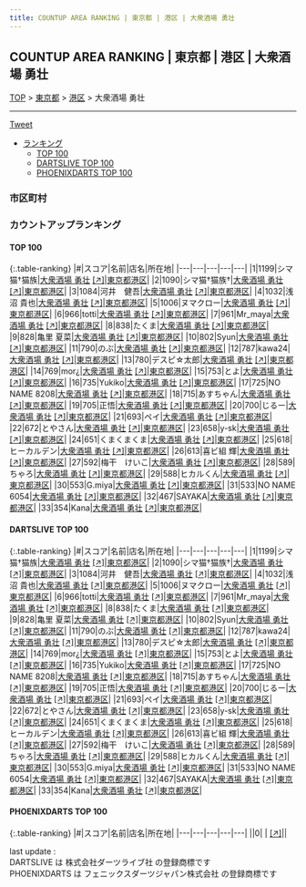 ```yaml
---
title: COUNTUP AREA RANKING | 東京都 | 港区 | 大衆酒場 勇壮
---
```

## COUNTUP AREA RANKING | 東京都 | 港区 | 大衆酒場 勇壮

[TOP](/darts/rank/) > [東京都](/darts/rank/東京都/) > [港区](/darts/rank/東京都/港区/) > 大衆酒場 勇壮

___

<a href="https://twitter.com/share?ref_src=twsrc%5Etfw" data-text="COUNTUP AREA RANKING | 東京都港区大衆酒場 勇壮" class="twitter-share-button" data-hashtags="DARTSLIVE,PHOENIXDARTS,darts,ダーツ" data-show-count="false">Tweet</a>

* [ランキング](#カウントアップランキング)
    * [TOP 100](#top-100)
    * [DARTSLIVE TOP 100](#dartslive-top-100)
    * [PHOENIXDARTS TOP 100](#phoenixdarts-top-100)

### 市区町村

<ul>

</ul>

### カウントアップランキング

#### TOP 100



{:.table-ranking}
|#|スコア|名前|店名|所在地|
|---|---|---|---|---|
|1|1199|<span class="rank-name-dl">シマ猫†猫族</span>|<a href="/darts/rank/shops/cbd5f91b04afbfac0d9b047a20a7ba1e.html">大衆酒場 勇壮</a> <a href="https://search.dartslive.com/jp/shop/cbd5f91b04afbfac0d9b047a20a7ba1e">[↗]</a>|<a href="/darts/rank/東京都/港区">東京都港区</a>|
|2|1090|<span class="rank-name-dl">シマ猫†猫族†</span>|<a href="/darts/rank/shops/cbd5f91b04afbfac0d9b047a20a7ba1e.html">大衆酒場 勇壮</a> <a href="https://search.dartslive.com/jp/shop/cbd5f91b04afbfac0d9b047a20a7ba1e">[↗]</a>|<a href="/darts/rank/東京都/港区">東京都港区</a>|
|3|1084|<span class="rank-name-dl">河井　健吾</span>|<a href="/darts/rank/shops/cbd5f91b04afbfac0d9b047a20a7ba1e.html">大衆酒場 勇壮</a> <a href="https://search.dartslive.com/jp/shop/cbd5f91b04afbfac0d9b047a20a7ba1e">[↗]</a>|<a href="/darts/rank/東京都/港区">東京都港区</a>|
|4|1032|<span class="rank-name-dl">浅沼 貴也</span>|<a href="/darts/rank/shops/cbd5f91b04afbfac0d9b047a20a7ba1e.html">大衆酒場 勇壮</a> <a href="https://search.dartslive.com/jp/shop/cbd5f91b04afbfac0d9b047a20a7ba1e">[↗]</a>|<a href="/darts/rank/東京都/港区">東京都港区</a>|
|5|1006|<span class="rank-name-dl">ヌマクロー</span>|<a href="/darts/rank/shops/cbd5f91b04afbfac0d9b047a20a7ba1e.html">大衆酒場 勇壮</a> <a href="https://search.dartslive.com/jp/shop/cbd5f91b04afbfac0d9b047a20a7ba1e">[↗]</a>|<a href="/darts/rank/東京都/港区">東京都港区</a>|
|6|966|<span class="rank-name-dl">totti</span>|<a href="/darts/rank/shops/cbd5f91b04afbfac0d9b047a20a7ba1e.html">大衆酒場 勇壮</a> <a href="https://search.dartslive.com/jp/shop/cbd5f91b04afbfac0d9b047a20a7ba1e">[↗]</a>|<a href="/darts/rank/東京都/港区">東京都港区</a>|
|7|961|<span class="rank-name-dl">Mr_maya</span>|<a href="/darts/rank/shops/cbd5f91b04afbfac0d9b047a20a7ba1e.html">大衆酒場 勇壮</a> <a href="https://search.dartslive.com/jp/shop/cbd5f91b04afbfac0d9b047a20a7ba1e">[↗]</a>|<a href="/darts/rank/東京都/港区">東京都港区</a>|
|8|838|<span class="rank-name-dl">たくま</span>|<a href="/darts/rank/shops/cbd5f91b04afbfac0d9b047a20a7ba1e.html">大衆酒場 勇壮</a> <a href="https://search.dartslive.com/jp/shop/cbd5f91b04afbfac0d9b047a20a7ba1e">[↗]</a>|<a href="/darts/rank/東京都/港区">東京都港区</a>|
|9|828|<span class="rank-name-dl">亀里 夏菜</span>|<a href="/darts/rank/shops/cbd5f91b04afbfac0d9b047a20a7ba1e.html">大衆酒場 勇壮</a> <a href="https://search.dartslive.com/jp/shop/cbd5f91b04afbfac0d9b047a20a7ba1e">[↗]</a>|<a href="/darts/rank/東京都/港区">東京都港区</a>|
|10|802|<span class="rank-name-dl">Syun</span>|<a href="/darts/rank/shops/cbd5f91b04afbfac0d9b047a20a7ba1e.html">大衆酒場 勇壮</a> <a href="https://search.dartslive.com/jp/shop/cbd5f91b04afbfac0d9b047a20a7ba1e">[↗]</a>|<a href="/darts/rank/東京都/港区">東京都港区</a>|
|11|790|<span class="rank-name-dl">のぶ</span>|<a href="/darts/rank/shops/cbd5f91b04afbfac0d9b047a20a7ba1e.html">大衆酒場 勇壮</a> <a href="https://search.dartslive.com/jp/shop/cbd5f91b04afbfac0d9b047a20a7ba1e">[↗]</a>|<a href="/darts/rank/東京都/港区">東京都港区</a>|
|12|787|<span class="rank-name-dl">kawa24</span>|<a href="/darts/rank/shops/cbd5f91b04afbfac0d9b047a20a7ba1e.html">大衆酒場 勇壮</a> <a href="https://search.dartslive.com/jp/shop/cbd5f91b04afbfac0d9b047a20a7ba1e">[↗]</a>|<a href="/darts/rank/東京都/港区">東京都港区</a>|
|13|780|<span class="rank-name-dl">デスピ☆太郎</span>|<a href="/darts/rank/shops/cbd5f91b04afbfac0d9b047a20a7ba1e.html">大衆酒場 勇壮</a> <a href="https://search.dartslive.com/jp/shop/cbd5f91b04afbfac0d9b047a20a7ba1e">[↗]</a>|<a href="/darts/rank/東京都/港区">東京都港区</a>|
|14|769|<span class="rank-name-dl">mor¿</span>|<a href="/darts/rank/shops/cbd5f91b04afbfac0d9b047a20a7ba1e.html">大衆酒場 勇壮</a> <a href="https://search.dartslive.com/jp/shop/cbd5f91b04afbfac0d9b047a20a7ba1e">[↗]</a>|<a href="/darts/rank/東京都/港区">東京都港区</a>|
|15|753|<span class="rank-name-dl">とよ</span>|<a href="/darts/rank/shops/cbd5f91b04afbfac0d9b047a20a7ba1e.html">大衆酒場 勇壮</a> <a href="https://search.dartslive.com/jp/shop/cbd5f91b04afbfac0d9b047a20a7ba1e">[↗]</a>|<a href="/darts/rank/東京都/港区">東京都港区</a>|
|16|735|<span class="rank-name-dl">Yukiko</span>|<a href="/darts/rank/shops/cbd5f91b04afbfac0d9b047a20a7ba1e.html">大衆酒場 勇壮</a> <a href="https://search.dartslive.com/jp/shop/cbd5f91b04afbfac0d9b047a20a7ba1e">[↗]</a>|<a href="/darts/rank/東京都/港区">東京都港区</a>|
|17|725|<span class="rank-name-dl">NO NAME 8208</span>|<a href="/darts/rank/shops/cbd5f91b04afbfac0d9b047a20a7ba1e.html">大衆酒場 勇壮</a> <a href="https://search.dartslive.com/jp/shop/cbd5f91b04afbfac0d9b047a20a7ba1e">[↗]</a>|<a href="/darts/rank/東京都/港区">東京都港区</a>|
|18|715|<span class="rank-name-dl">あすちゃん</span>|<a href="/darts/rank/shops/cbd5f91b04afbfac0d9b047a20a7ba1e.html">大衆酒場 勇壮</a> <a href="https://search.dartslive.com/jp/shop/cbd5f91b04afbfac0d9b047a20a7ba1e">[↗]</a>|<a href="/darts/rank/東京都/港区">東京都港区</a>|
|19|705|<span class="rank-name-dl">正悟</span>|<a href="/darts/rank/shops/cbd5f91b04afbfac0d9b047a20a7ba1e.html">大衆酒場 勇壮</a> <a href="https://search.dartslive.com/jp/shop/cbd5f91b04afbfac0d9b047a20a7ba1e">[↗]</a>|<a href="/darts/rank/東京都/港区">東京都港区</a>|
|20|700|<span class="rank-name-dl">じるー</span>|<a href="/darts/rank/shops/cbd5f91b04afbfac0d9b047a20a7ba1e.html">大衆酒場 勇壮</a> <a href="https://search.dartslive.com/jp/shop/cbd5f91b04afbfac0d9b047a20a7ba1e">[↗]</a>|<a href="/darts/rank/東京都/港区">東京都港区</a>|
|21|693|<span class="rank-name-dl">ペイ</span>|<a href="/darts/rank/shops/cbd5f91b04afbfac0d9b047a20a7ba1e.html">大衆酒場 勇壮</a> <a href="https://search.dartslive.com/jp/shop/cbd5f91b04afbfac0d9b047a20a7ba1e">[↗]</a>|<a href="/darts/rank/東京都/港区">東京都港区</a>|
|22|672|<span class="rank-name-dl">とやさん</span>|<a href="/darts/rank/shops/cbd5f91b04afbfac0d9b047a20a7ba1e.html">大衆酒場 勇壮</a> <a href="https://search.dartslive.com/jp/shop/cbd5f91b04afbfac0d9b047a20a7ba1e">[↗]</a>|<a href="/darts/rank/東京都/港区">東京都港区</a>|
|23|658|<span class="rank-name-dl">y-sk</span>|<a href="/darts/rank/shops/cbd5f91b04afbfac0d9b047a20a7ba1e.html">大衆酒場 勇壮</a> <a href="https://search.dartslive.com/jp/shop/cbd5f91b04afbfac0d9b047a20a7ba1e">[↗]</a>|<a href="/darts/rank/東京都/港区">東京都港区</a>|
|24|651|<span class="rank-name-dl">くまくまくま</span>|<a href="/darts/rank/shops/cbd5f91b04afbfac0d9b047a20a7ba1e.html">大衆酒場 勇壮</a> <a href="https://search.dartslive.com/jp/shop/cbd5f91b04afbfac0d9b047a20a7ba1e">[↗]</a>|<a href="/darts/rank/東京都/港区">東京都港区</a>|
|25|618|<span class="rank-name-dl">ヒーカルデン</span>|<a href="/darts/rank/shops/cbd5f91b04afbfac0d9b047a20a7ba1e.html">大衆酒場 勇壮</a> <a href="https://search.dartslive.com/jp/shop/cbd5f91b04afbfac0d9b047a20a7ba1e">[↗]</a>|<a href="/darts/rank/東京都/港区">東京都港区</a>|
|26|613|<span class="rank-name-dl">喜ビ組 輝</span>|<a href="/darts/rank/shops/cbd5f91b04afbfac0d9b047a20a7ba1e.html">大衆酒場 勇壮</a> <a href="https://search.dartslive.com/jp/shop/cbd5f91b04afbfac0d9b047a20a7ba1e">[↗]</a>|<a href="/darts/rank/東京都/港区">東京都港区</a>|
|27|592|<span class="rank-name-dl">梅干　けいこ</span>|<a href="/darts/rank/shops/cbd5f91b04afbfac0d9b047a20a7ba1e.html">大衆酒場 勇壮</a> <a href="https://search.dartslive.com/jp/shop/cbd5f91b04afbfac0d9b047a20a7ba1e">[↗]</a>|<a href="/darts/rank/東京都/港区">東京都港区</a>|
|28|589|<span class="rank-name-dl">ちゃろ</span>|<a href="/darts/rank/shops/cbd5f91b04afbfac0d9b047a20a7ba1e.html">大衆酒場 勇壮</a> <a href="https://search.dartslive.com/jp/shop/cbd5f91b04afbfac0d9b047a20a7ba1e">[↗]</a>|<a href="/darts/rank/東京都/港区">東京都港区</a>|
|29|588|<span class="rank-name-dl">ヒカルくん</span>|<a href="/darts/rank/shops/cbd5f91b04afbfac0d9b047a20a7ba1e.html">大衆酒場 勇壮</a> <a href="https://search.dartslive.com/jp/shop/cbd5f91b04afbfac0d9b047a20a7ba1e">[↗]</a>|<a href="/darts/rank/東京都/港区">東京都港区</a>|
|30|553|<span class="rank-name-dl">G.miya</span>|<a href="/darts/rank/shops/cbd5f91b04afbfac0d9b047a20a7ba1e.html">大衆酒場 勇壮</a> <a href="https://search.dartslive.com/jp/shop/cbd5f91b04afbfac0d9b047a20a7ba1e">[↗]</a>|<a href="/darts/rank/東京都/港区">東京都港区</a>|
|31|533|<span class="rank-name-dl">NO NAME 6054</span>|<a href="/darts/rank/shops/cbd5f91b04afbfac0d9b047a20a7ba1e.html">大衆酒場 勇壮</a> <a href="https://search.dartslive.com/jp/shop/cbd5f91b04afbfac0d9b047a20a7ba1e">[↗]</a>|<a href="/darts/rank/東京都/港区">東京都港区</a>|
|32|467|<span class="rank-name-dl">SAYAKA</span>|<a href="/darts/rank/shops/cbd5f91b04afbfac0d9b047a20a7ba1e.html">大衆酒場 勇壮</a> <a href="https://search.dartslive.com/jp/shop/cbd5f91b04afbfac0d9b047a20a7ba1e">[↗]</a>|<a href="/darts/rank/東京都/港区">東京都港区</a>|
|33|354|<span class="rank-name-dl">Kana</span>|<a href="/darts/rank/shops/cbd5f91b04afbfac0d9b047a20a7ba1e.html">大衆酒場 勇壮</a> <a href="https://search.dartslive.com/jp/shop/cbd5f91b04afbfac0d9b047a20a7ba1e">[↗]</a>|<a href="/darts/rank/東京都/港区">東京都港区</a>|


#### DARTSLIVE TOP 100



{:.table-ranking}
|#|スコア|名前|店名|所在地|
|---|---|---|---|---|
|1|1199|<span class="rank-name-dl">シマ猫†猫族</span>|<a href="/darts/rank/shops/cbd5f91b04afbfac0d9b047a20a7ba1e.html">大衆酒場 勇壮</a> <a href="https://search.dartslive.com/jp/shop/cbd5f91b04afbfac0d9b047a20a7ba1e">[↗]</a>|<a href="/darts/rank/東京都/港区">東京都港区</a>|
|2|1090|<span class="rank-name-dl">シマ猫†猫族†</span>|<a href="/darts/rank/shops/cbd5f91b04afbfac0d9b047a20a7ba1e.html">大衆酒場 勇壮</a> <a href="https://search.dartslive.com/jp/shop/cbd5f91b04afbfac0d9b047a20a7ba1e">[↗]</a>|<a href="/darts/rank/東京都/港区">東京都港区</a>|
|3|1084|<span class="rank-name-dl">河井　健吾</span>|<a href="/darts/rank/shops/cbd5f91b04afbfac0d9b047a20a7ba1e.html">大衆酒場 勇壮</a> <a href="https://search.dartslive.com/jp/shop/cbd5f91b04afbfac0d9b047a20a7ba1e">[↗]</a>|<a href="/darts/rank/東京都/港区">東京都港区</a>|
|4|1032|<span class="rank-name-dl">浅沼 貴也</span>|<a href="/darts/rank/shops/cbd5f91b04afbfac0d9b047a20a7ba1e.html">大衆酒場 勇壮</a> <a href="https://search.dartslive.com/jp/shop/cbd5f91b04afbfac0d9b047a20a7ba1e">[↗]</a>|<a href="/darts/rank/東京都/港区">東京都港区</a>|
|5|1006|<span class="rank-name-dl">ヌマクロー</span>|<a href="/darts/rank/shops/cbd5f91b04afbfac0d9b047a20a7ba1e.html">大衆酒場 勇壮</a> <a href="https://search.dartslive.com/jp/shop/cbd5f91b04afbfac0d9b047a20a7ba1e">[↗]</a>|<a href="/darts/rank/東京都/港区">東京都港区</a>|
|6|966|<span class="rank-name-dl">totti</span>|<a href="/darts/rank/shops/cbd5f91b04afbfac0d9b047a20a7ba1e.html">大衆酒場 勇壮</a> <a href="https://search.dartslive.com/jp/shop/cbd5f91b04afbfac0d9b047a20a7ba1e">[↗]</a>|<a href="/darts/rank/東京都/港区">東京都港区</a>|
|7|961|<span class="rank-name-dl">Mr_maya</span>|<a href="/darts/rank/shops/cbd5f91b04afbfac0d9b047a20a7ba1e.html">大衆酒場 勇壮</a> <a href="https://search.dartslive.com/jp/shop/cbd5f91b04afbfac0d9b047a20a7ba1e">[↗]</a>|<a href="/darts/rank/東京都/港区">東京都港区</a>|
|8|838|<span class="rank-name-dl">たくま</span>|<a href="/darts/rank/shops/cbd5f91b04afbfac0d9b047a20a7ba1e.html">大衆酒場 勇壮</a> <a href="https://search.dartslive.com/jp/shop/cbd5f91b04afbfac0d9b047a20a7ba1e">[↗]</a>|<a href="/darts/rank/東京都/港区">東京都港区</a>|
|9|828|<span class="rank-name-dl">亀里 夏菜</span>|<a href="/darts/rank/shops/cbd5f91b04afbfac0d9b047a20a7ba1e.html">大衆酒場 勇壮</a> <a href="https://search.dartslive.com/jp/shop/cbd5f91b04afbfac0d9b047a20a7ba1e">[↗]</a>|<a href="/darts/rank/東京都/港区">東京都港区</a>|
|10|802|<span class="rank-name-dl">Syun</span>|<a href="/darts/rank/shops/cbd5f91b04afbfac0d9b047a20a7ba1e.html">大衆酒場 勇壮</a> <a href="https://search.dartslive.com/jp/shop/cbd5f91b04afbfac0d9b047a20a7ba1e">[↗]</a>|<a href="/darts/rank/東京都/港区">東京都港区</a>|
|11|790|<span class="rank-name-dl">のぶ</span>|<a href="/darts/rank/shops/cbd5f91b04afbfac0d9b047a20a7ba1e.html">大衆酒場 勇壮</a> <a href="https://search.dartslive.com/jp/shop/cbd5f91b04afbfac0d9b047a20a7ba1e">[↗]</a>|<a href="/darts/rank/東京都/港区">東京都港区</a>|
|12|787|<span class="rank-name-dl">kawa24</span>|<a href="/darts/rank/shops/cbd5f91b04afbfac0d9b047a20a7ba1e.html">大衆酒場 勇壮</a> <a href="https://search.dartslive.com/jp/shop/cbd5f91b04afbfac0d9b047a20a7ba1e">[↗]</a>|<a href="/darts/rank/東京都/港区">東京都港区</a>|
|13|780|<span class="rank-name-dl">デスピ☆太郎</span>|<a href="/darts/rank/shops/cbd5f91b04afbfac0d9b047a20a7ba1e.html">大衆酒場 勇壮</a> <a href="https://search.dartslive.com/jp/shop/cbd5f91b04afbfac0d9b047a20a7ba1e">[↗]</a>|<a href="/darts/rank/東京都/港区">東京都港区</a>|
|14|769|<span class="rank-name-dl">mor¿</span>|<a href="/darts/rank/shops/cbd5f91b04afbfac0d9b047a20a7ba1e.html">大衆酒場 勇壮</a> <a href="https://search.dartslive.com/jp/shop/cbd5f91b04afbfac0d9b047a20a7ba1e">[↗]</a>|<a href="/darts/rank/東京都/港区">東京都港区</a>|
|15|753|<span class="rank-name-dl">とよ</span>|<a href="/darts/rank/shops/cbd5f91b04afbfac0d9b047a20a7ba1e.html">大衆酒場 勇壮</a> <a href="https://search.dartslive.com/jp/shop/cbd5f91b04afbfac0d9b047a20a7ba1e">[↗]</a>|<a href="/darts/rank/東京都/港区">東京都港区</a>|
|16|735|<span class="rank-name-dl">Yukiko</span>|<a href="/darts/rank/shops/cbd5f91b04afbfac0d9b047a20a7ba1e.html">大衆酒場 勇壮</a> <a href="https://search.dartslive.com/jp/shop/cbd5f91b04afbfac0d9b047a20a7ba1e">[↗]</a>|<a href="/darts/rank/東京都/港区">東京都港区</a>|
|17|725|<span class="rank-name-dl">NO NAME 8208</span>|<a href="/darts/rank/shops/cbd5f91b04afbfac0d9b047a20a7ba1e.html">大衆酒場 勇壮</a> <a href="https://search.dartslive.com/jp/shop/cbd5f91b04afbfac0d9b047a20a7ba1e">[↗]</a>|<a href="/darts/rank/東京都/港区">東京都港区</a>|
|18|715|<span class="rank-name-dl">あすちゃん</span>|<a href="/darts/rank/shops/cbd5f91b04afbfac0d9b047a20a7ba1e.html">大衆酒場 勇壮</a> <a href="https://search.dartslive.com/jp/shop/cbd5f91b04afbfac0d9b047a20a7ba1e">[↗]</a>|<a href="/darts/rank/東京都/港区">東京都港区</a>|
|19|705|<span class="rank-name-dl">正悟</span>|<a href="/darts/rank/shops/cbd5f91b04afbfac0d9b047a20a7ba1e.html">大衆酒場 勇壮</a> <a href="https://search.dartslive.com/jp/shop/cbd5f91b04afbfac0d9b047a20a7ba1e">[↗]</a>|<a href="/darts/rank/東京都/港区">東京都港区</a>|
|20|700|<span class="rank-name-dl">じるー</span>|<a href="/darts/rank/shops/cbd5f91b04afbfac0d9b047a20a7ba1e.html">大衆酒場 勇壮</a> <a href="https://search.dartslive.com/jp/shop/cbd5f91b04afbfac0d9b047a20a7ba1e">[↗]</a>|<a href="/darts/rank/東京都/港区">東京都港区</a>|
|21|693|<span class="rank-name-dl">ペイ</span>|<a href="/darts/rank/shops/cbd5f91b04afbfac0d9b047a20a7ba1e.html">大衆酒場 勇壮</a> <a href="https://search.dartslive.com/jp/shop/cbd5f91b04afbfac0d9b047a20a7ba1e">[↗]</a>|<a href="/darts/rank/東京都/港区">東京都港区</a>|
|22|672|<span class="rank-name-dl">とやさん</span>|<a href="/darts/rank/shops/cbd5f91b04afbfac0d9b047a20a7ba1e.html">大衆酒場 勇壮</a> <a href="https://search.dartslive.com/jp/shop/cbd5f91b04afbfac0d9b047a20a7ba1e">[↗]</a>|<a href="/darts/rank/東京都/港区">東京都港区</a>|
|23|658|<span class="rank-name-dl">y-sk</span>|<a href="/darts/rank/shops/cbd5f91b04afbfac0d9b047a20a7ba1e.html">大衆酒場 勇壮</a> <a href="https://search.dartslive.com/jp/shop/cbd5f91b04afbfac0d9b047a20a7ba1e">[↗]</a>|<a href="/darts/rank/東京都/港区">東京都港区</a>|
|24|651|<span class="rank-name-dl">くまくまくま</span>|<a href="/darts/rank/shops/cbd5f91b04afbfac0d9b047a20a7ba1e.html">大衆酒場 勇壮</a> <a href="https://search.dartslive.com/jp/shop/cbd5f91b04afbfac0d9b047a20a7ba1e">[↗]</a>|<a href="/darts/rank/東京都/港区">東京都港区</a>|
|25|618|<span class="rank-name-dl">ヒーカルデン</span>|<a href="/darts/rank/shops/cbd5f91b04afbfac0d9b047a20a7ba1e.html">大衆酒場 勇壮</a> <a href="https://search.dartslive.com/jp/shop/cbd5f91b04afbfac0d9b047a20a7ba1e">[↗]</a>|<a href="/darts/rank/東京都/港区">東京都港区</a>|
|26|613|<span class="rank-name-dl">喜ビ組 輝</span>|<a href="/darts/rank/shops/cbd5f91b04afbfac0d9b047a20a7ba1e.html">大衆酒場 勇壮</a> <a href="https://search.dartslive.com/jp/shop/cbd5f91b04afbfac0d9b047a20a7ba1e">[↗]</a>|<a href="/darts/rank/東京都/港区">東京都港区</a>|
|27|592|<span class="rank-name-dl">梅干　けいこ</span>|<a href="/darts/rank/shops/cbd5f91b04afbfac0d9b047a20a7ba1e.html">大衆酒場 勇壮</a> <a href="https://search.dartslive.com/jp/shop/cbd5f91b04afbfac0d9b047a20a7ba1e">[↗]</a>|<a href="/darts/rank/東京都/港区">東京都港区</a>|
|28|589|<span class="rank-name-dl">ちゃろ</span>|<a href="/darts/rank/shops/cbd5f91b04afbfac0d9b047a20a7ba1e.html">大衆酒場 勇壮</a> <a href="https://search.dartslive.com/jp/shop/cbd5f91b04afbfac0d9b047a20a7ba1e">[↗]</a>|<a href="/darts/rank/東京都/港区">東京都港区</a>|
|29|588|<span class="rank-name-dl">ヒカルくん</span>|<a href="/darts/rank/shops/cbd5f91b04afbfac0d9b047a20a7ba1e.html">大衆酒場 勇壮</a> <a href="https://search.dartslive.com/jp/shop/cbd5f91b04afbfac0d9b047a20a7ba1e">[↗]</a>|<a href="/darts/rank/東京都/港区">東京都港区</a>|
|30|553|<span class="rank-name-dl">G.miya</span>|<a href="/darts/rank/shops/cbd5f91b04afbfac0d9b047a20a7ba1e.html">大衆酒場 勇壮</a> <a href="https://search.dartslive.com/jp/shop/cbd5f91b04afbfac0d9b047a20a7ba1e">[↗]</a>|<a href="/darts/rank/東京都/港区">東京都港区</a>|
|31|533|<span class="rank-name-dl">NO NAME 6054</span>|<a href="/darts/rank/shops/cbd5f91b04afbfac0d9b047a20a7ba1e.html">大衆酒場 勇壮</a> <a href="https://search.dartslive.com/jp/shop/cbd5f91b04afbfac0d9b047a20a7ba1e">[↗]</a>|<a href="/darts/rank/東京都/港区">東京都港区</a>|
|32|467|<span class="rank-name-dl">SAYAKA</span>|<a href="/darts/rank/shops/cbd5f91b04afbfac0d9b047a20a7ba1e.html">大衆酒場 勇壮</a> <a href="https://search.dartslive.com/jp/shop/cbd5f91b04afbfac0d9b047a20a7ba1e">[↗]</a>|<a href="/darts/rank/東京都/港区">東京都港区</a>|
|33|354|<span class="rank-name-dl">Kana</span>|<a href="/darts/rank/shops/cbd5f91b04afbfac0d9b047a20a7ba1e.html">大衆酒場 勇壮</a> <a href="https://search.dartslive.com/jp/shop/cbd5f91b04afbfac0d9b047a20a7ba1e">[↗]</a>|<a href="/darts/rank/東京都/港区">東京都港区</a>|


#### PHOENIXDARTS TOP 100



{:.table-ranking}
|#|スコア|名前|店名|所在地|
|---|---|---|---|---|
||0|<span class="rank-name-dl"> </span>|<a href="/darts/rank/shops/.html"></a> <a href="">[↗]</a>|<a href="/darts/rank//"></a>|


<div class="footer border-top border-gray-light mt-5 pt-3 text-right text-gray">
    last update : <span style="font-weight: italic" id="foot_last_modified"></span><br />
    DARTSLIVE は 株式会社ダーツライブ社 の登録商標です<br />
    PHOENIXDARTS は フェニックスダーツジャパン株式会社 の登録商標です<br />
</div>

<script src="https://cdnjs.cloudflare.com/ajax/libs/jquery.tablesorter/2.31.3/js/jquery.tablesorter.min.js" integrity="sha512-qzgd5cYSZcosqpzpn7zF2ZId8f/8CHmFKZ8j7mU4OUXTNRd5g+ZHBPsgKEwoqxCtdQvExE5LprwwPAgoicguNg==" crossorigin="anonymous" referrerpolicy="no-referrer"></script>
<link rel="stylesheet" href="https://cdnjs.cloudflare.com/ajax/libs/jquery.tablesorter/2.31.3/css/theme.default.min.css" integrity="sha512-wghhOJkjQX0Lh3NSWvNKeZ0ZpNn+SPVXX1Qyc9OCaogADktxrBiBdKGDoqVUOyhStvMBmJQ8ZdMHiR3wuEq8+w==" crossorigin="anonymous" referrerpolicy="no-referrer" />
<script>
$(function() {
    $(".table-ranking").tablesorter({sortList:[[0, 0]]});
    $("#foot_last_modified").text(formatDate(new Date(document.lastModified), 'yyyy-MM-dd HH:mm:ss'));
});
</script>

<script async src="https://platform.twitter.com/widgets.js" charset="utf-8"></script>